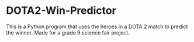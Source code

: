 # DOTA2-Win-Predictor

This is a Python program that uses the heroes in a DOTA 2 match to predict the winner. Made for a grade 9 science fair project.
